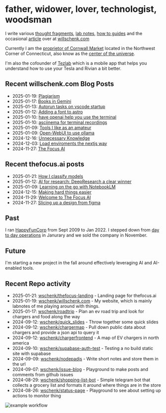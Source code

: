 # father, widower, lover, technologist, woodsman

I write various [thought fragments](https://willschenk.com/fragments/), [lab notes](https://willschenk.com/labnotes/), [how to guides](https://willschenk.com/howto/) and the occasional [article](https://willschenk.com/articles/) over at [willschenk.com](https://willschenk.com)

Currently I am the [proprietor of Cornwall Market](https://www.cornwallmarket.com/) located in the Northwest Corner of Connecticut, also know as the [center of the universe](https://www.cornwallmarket.com/why-cornwall).

I'm also the cofounder of [Tezlab](https://tezlabapp.com) which is a mobile app that helps you understand how to use your Tesla and Rivian a bit better.

## Recent willschenk.com Blog Posts

 - 2025-01-19: [Plagiarism](https://willschenk.com/fragments/2025/plagiarism/)
 - 2025-01-17: [Books in Gemini](https://willschenk.com/fragments/2025/books_in_gemini/)
 - 2025-01-13: [Autorun tasks on vscode startup](https://willschenk.com/labnotes/2025/autorun_tasks_on_vscode_startup/)
 - 2025-01-12: [Adding a font to astro](https://willschenk.com/labnotes/2025/adding_a_font_to_astro/)
 - 2025-01-10: [have openai help you use the terminal](https://willschenk.com/labnotes/2025/have_openai_help_you_use_the_terminal/)
 - 2025-01-10: [asciinema for terminal recordings](https://willschenk.com/labnotes/2025/asciinema_for_terminal_recordings/)
 - 2025-01-09: [Tools I like as an amateur](https://willschenk.com/fragments/2025/tools_i_like_as_an_amateur/)
 - 2025-01-09: [Open-WebUI to use ollama](https://willschenk.com/labnotes/2025/open_web_ui/)
 - 2024-12-16: [Unnecessary Knowledge](https://willschenk.com/fragments/2024/unnecessary_knowledge/)
 - 2024-12-03: [Load enviroments the nextjs way](https://willschenk.com/labnotes/2024/load_enviroments_the_nextjs_way/)
 - 2024-11-27: [The Focus AI](https://willschenk.com/fragments/2024/the_focus_ai/)

## Recent thefocus.ai posts

 - 2025-01-21: [How I classify models](https://thefocus.ai/posts/how-i-classify-models/)
 - 2025-01-12: [AI for research: DeepResearch a clear winner](https://thefocus.ai/posts/ai-for-research-deepresearch-wins/)
 - 2025-01-09: [Learning on the go with NotebookLM](https://thefocus.ai/posts/notebooklm-for-research/)
 - 2024-12-15: [Making hard things easier](https://thefocus.ai/posts/making-hard-things-easier/)
 - 2024-11-29: [Welcome to The Focus AI](https://thefocus.ai/posts/about/)
 - 2024-11-27: [Slicing up a design from figma](https://thefocus.ai/posts/slicing-a-design-from-figma/)

## Past

I ran [HappyFunCorp](https://happyfuncorp.com) from Sept 2009 to Jan 2022. I stepped down from [day to day operations](https://willschenk.com/fragments/2023/a_good_death/) in Janurary and we sold the company in November.

## Future

I'm starting a new project in the fall around effectively leveraging AI and AI-enabled tools.

## Recent Repo activity

 - 2025-01-21: [wschenk/thefocus-landing](https://github.com/wschenk/thefocus-landing) - Landing page for thefocus.ai
 - 2025-01-19: [wschenk/willschenk.com](https://github.com/wschenk/willschenk.com) - My website, which is mainly labnotes of me playing around with things.
 - 2025-01-17: [wschenk/roadtrip](https://github.com/wschenk/roadtrip) - Plan an ev road trip and look for chargers and food along the way
 - 2024-09-12: [wschenk/quick_slides](https://github.com/wschenk/quick_slides) - Throw together some quick slides
 - 2024-09-12: [wschenk/chargermap](https://github.com/wschenk/chargermap) - Pull down public data about chargers and provide a json api to query it
 - 2024-09-12: [wschenk/chargerfrontend](https://github.com/wschenk/chargerfrontend) - A map of EV chargers in north america
 - 2024-09-10: [wschenk/supabase-auth-test](https://github.com/wschenk/supabase-auth-test) - Testing a no build static site with supabase
 - 2024-09-09: [wschenk/nodepadjs](https://github.com/wschenk/nodepadjs) - Write short notes and store them in the url
 - 2024-09-07: [wschenk/issue-blog](https://github.com/wschenk/issue-blog) - Playground to make posts and comments from github issues
 - 2024-08-29: [wschenk/shopping-list-bot](https://github.com/wschenk/shopping-list-bot) - Simple telegram bot that collects a grocery list and formats it around where things are in the store
 - 2024-08-26: [wschenk/status-page](https://github.com/wschenk/status-page) - Playground to see about setting up actions to monitor thing


![example workflow](https://github.com/wschenk/wschenk/actions/workflows/build.yml/badge.svg)